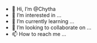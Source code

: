 - 👋 Hi, I’m @Chytha
- 👀 I’m interested in ...
- 🌱 I’m currently learning ...
- 💞️ I’m looking to collaborate on ...
- 📫 How to reach me ...

<!---
Chytha/Chytha is a ✨ special ✨ repository because its `README.md` (this file) appears on your GitHub profile.
You can click the Preview link to take a look at your changes.
--->
